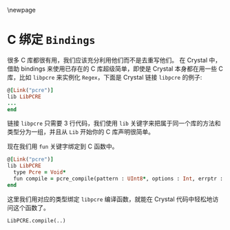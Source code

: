 \newpage

# C 绑定 `Bindings`

很多 C 库都很有用，我们应该充分利用他们而不是去重写他们。
在 Crystal 中，借助 bindings 来使用已存在的 C 库超级简单，即使是 Crystal 本身都在用一些 C 库，比如 `libpcre` 来实例化 `Regex`，下面是 Crystal 链接 `libpcre` 的例子:

```ruby
@[Link("pcre")]
lib LibPCRE
...
end
```

链接 `libpcre` 只需要 3 行代码，我们使用 `lib` 关键字来把属于同一个库的方法和类型分为一组，并且从 `Lib` 开始你的 C 库声明很简单。

现在我们用 `fun` 关键字绑定到 C 函数中。

```ruby
@[Link("pcre")]
lib LibPCRE
  type Pcre = Void*
  fun compile = pcre_compile(pattern : UInt8*, options : Int, errptr : UInt8**, erroffset : Int*, tableptr : Void*) : Pcre
end
```

这里我们用对应的类型绑定 `libpcre` 编译函数，就能在 Crystal 代码中轻松地访问这个函数了。

```crystal
LibPCRE.compile(..)
```
